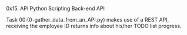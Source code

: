 0x15. API
Python Scripting Back-end API

Task 00:(0-gather_data_from_an_API.py)
makes use of a REST API, receiving the employee ID returns info about his/her TODO list progress.
